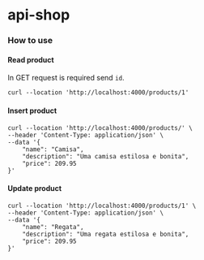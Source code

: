 # api-shop

### How to use

#### Read product

In GET request is required send `id`.
```
curl --location 'http://localhost:4000/products/1'
```

#### Insert product
```
curl --location 'http://localhost:4000/products/' \
--header 'Content-Type: application/json' \
--data '{
    "name": "Camisa",
    "description": "Uma camisa estilosa e bonita",
    "price": 209.95
}'
```

#### Update product
```
curl --location 'http://localhost:4000/products/1' \
--header 'Content-Type: application/json' \
--data '{
    "name": "Regata",
    "description": "Uma regata estilosa e bonita",
    "price": 209.95
}'
```
